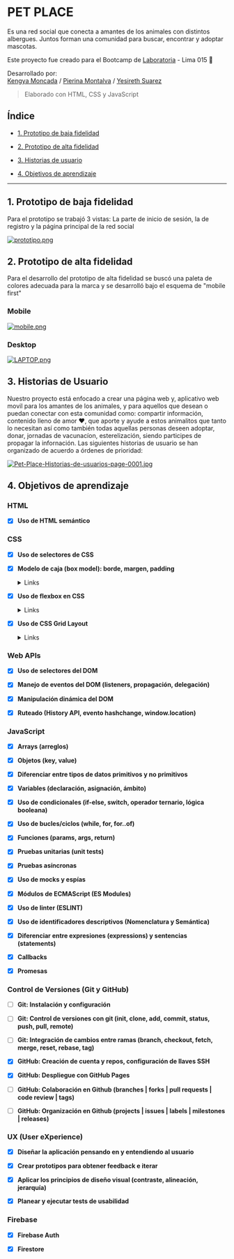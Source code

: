 # PET PLACE
Es una red social que conecta a amantes de los animales con distintos albergues. Juntos forman una comunidad para buscar, encontrar y adoptar mascotas.

Este proyecto fue creado para el Bootcamp de  <a  href="https://www.laboratoria.la">Laboratoria</a> - Lima 015 💛

Desarrollado por: <br>
[Kengya Moncada](https://github.com/makemile) /
[Pierina Montalva](https://github.com/pierinamont) /
[Yesireth Suarez](https://github.com/yesireth)

> Elaborado con HTML, CSS y JavaScript

## Índice

* [1. Prototipo de baja fidelidad](#1-prototipo-de-baja-fidelidad)

* [2. Prototipo de alta fidelidad](#2-prototipo-de-alta-fidelidad)

* [3. Historias de usuario](#3-historias-de-usuario)

* [4. Objetivos de aprendizaje](#5-objetivos-de-aprendizaje)

***

## 1. Prototipo de baja fidelidad
Para el prototipo se trabajó 3 vistas: La parte de inicio de sesión, la de registro y la página principal de la red social

[![prototipo.png](https://i.postimg.cc/dVvVCVr0/prototipo.png)](https://postimg.cc/kB1C39jr)

## 2. Prototipo de alta fidelidad
Para el desarrollo del prototipo de alta fidelidad se buscó una paleta de colores adecuada para la marca y se desarrolló bajo el esquema de "mobile first"
### Mobile
[![mobile.png](https://i.postimg.cc/CMB5Ttww/mobile.png)](https://postimg.cc/0rvP7V64)

### Desktop
[![LAPTOP.png](https://i.postimg.cc/FRDLWn52/LAPTOP.png)](https://postimg.cc/JDH0txhq)


## 3. Historias de Usuario

Nuestro proyecto está enfocado a  crear una página web y, aplicativo web movil para los amantes de los animales, y para aquellos que desean o puedan conectar con esta comunidad como: compartir información, contenido lleno de amor ♥, que aporte y ayude a estos animalitos que tanto lo necesitan así como también todas aquellas personas deseen adoptar, donar,  jornadas de vacunacíon, esterelización, siendo participes de propagar la infornación.
Las siguientes historias de usuario se han organizado de acuerdo a órdenes de prioridad:

[![Pet-Place-Historias-de-usuarios-page-0001.jpg](https://i.postimg.cc/7ZbfM84z/Pet-Place-Historias-de-usuarios-page-0001.jpg)](https://postimg.cc/PCsXT7Pf)

## 4. Objetivos de aprendizaje

### HTML

- [x] **Uso de HTML semántico**

### CSS

- [x] **Uso de selectores de CSS**


- [x] **Modelo de caja (box model): borde, margen, padding**

  <details><summary>Links</summary><p>

- [x] **Uso de flexbox en CSS**

  <details><summary>Links</summary><p>

- [x] **Uso de CSS Grid Layout**

  <details><summary>Links</summary><p>


### Web APIs

- [x] **Uso de selectores del DOM**

- [x] **Manejo de eventos del DOM (listeners, propagación, delegación)**

- [x] **Manipulación dinámica del DOM**

- [x] **Ruteado (History API, evento hashchange, window.location)**

### JavaScript

- [x] **Arrays (arreglos)**

- [x] **Objetos (key, value)**

- [x] **Diferenciar entre tipos de datos primitivos y no primitivos**

- [x] **Variables (declaración, asignación, ámbito)**

- [x] **Uso de condicionales (if-else, switch, operador ternario, lógica booleana)**

- [x] **Uso de bucles/ciclos (while, for, for..of)**

- [x] **Funciones (params, args, return)**

- [x] **Pruebas unitarias (unit tests)**

- [x] **Pruebas asíncronas**

- [x] **Uso de mocks y espías**

- [x] **Módulos de ECMAScript (ES Modules)**

- [x] **Uso de linter (ESLINT)**

- [x] **Uso de identificadores descriptivos (Nomenclatura y Semántica)**

- [x] **Diferenciar entre expresiones (expressions) y sentencias (statements)**

- [x] **Callbacks**

- [x] **Promesas**

### Control de Versiones (Git y GitHub)

- [ ] **Git: Instalación y configuración**

- [ ] **Git: Control de versiones con git (init, clone, add, commit, status, push, pull, remote)**

- [ ] **Git: Integración de cambios entre ramas (branch, checkout, fetch, merge, reset, rebase, tag)**

- [x] **GitHub: Creación de cuenta y repos, configuración de llaves SSH**

- [x] **GitHub: Despliegue con GitHub Pages**

- [ ] **GitHub: Colaboración en Github (branches | forks | pull requests | code review | tags)**

- [ ] **GitHub: Organización en Github (projects | issues | labels | milestones | releases)**

### UX (User eXperience)

- [x] **Diseñar la aplicación pensando en y entendiendo al usuario**

- [x] **Crear prototipos para obtener feedback e iterar**

- [x] **Aplicar los principios de diseño visual (contraste, alineación, jerarquía)**

- [x] **Planear y ejecutar tests de usabilidad**

### Firebase
    
- [x] **Firebase Auth**

- [x] **Firestore**
